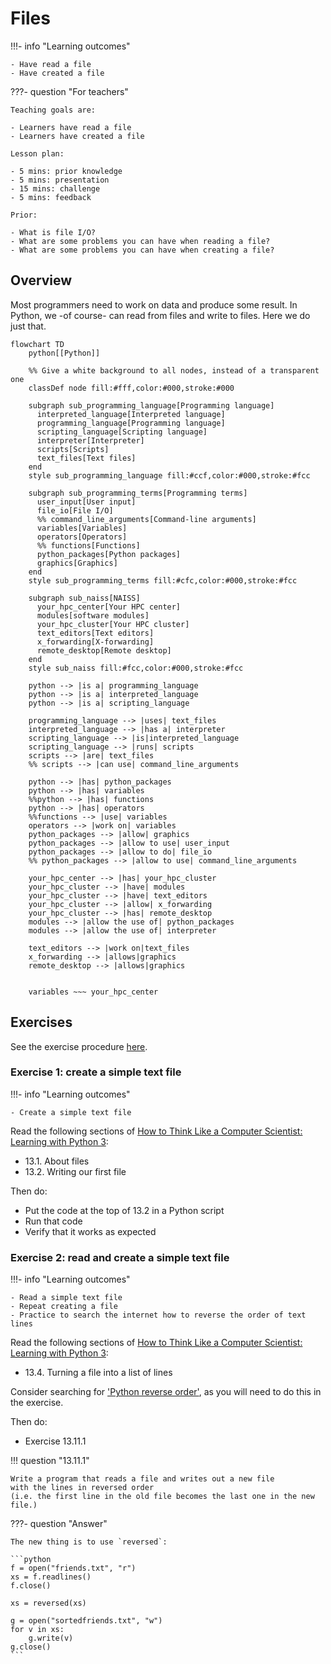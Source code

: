 # Files

!!!- info "Learning outcomes"

    - Have read a file
    - Have created a file

???- question "For teachers"

    Teaching goals are:

    - Learners have read a file
    - Learners have created a file

    Lesson plan:

    - 5 mins: prior knowledge
    - 5 mins: presentation
    - 15 mins: challenge
    - 5 mins: feedback

    Prior:

    - What is file I/O?
    - What are some problems you can have when reading a file?
    - What are some problems you can have when creating a file?

## Overview

Most programmers need to work on data and produce some result.
In Python, we -of course- can read from files and write to files.
Here we do just that.

```mermaid
flowchart TD
    python[[Python]]

    %% Give a white background to all nodes, instead of a transparent one
    classDef node fill:#fff,color:#000,stroke:#000

    subgraph sub_programming_language[Programming language]
      interpreted_language[Interpreted language]
      programming_language[Programming language]
      scripting_language[Scripting language]
      interpreter[Interpreter]
      scripts[Scripts]
      text_files[Text files]
    end
    style sub_programming_language fill:#ccf,color:#000,stroke:#fcc

    subgraph sub_programming_terms[Programming terms]
      user_input[User input]
      file_io[File I/O]
      %% command_line_arguments[Command-line arguments]
      variables[Variables]
      operators[Operators]
      %% functions[Functions]
      python_packages[Python packages]
      graphics[Graphics]
    end 
    style sub_programming_terms fill:#cfc,color:#000,stroke:#fcc

    subgraph sub_naiss[NAISS]
      your_hpc_center[Your HPC center]
      modules[software modules]
      your_hpc_cluster[Your HPC cluster]
      text_editors[Text editors]
      x_forwarding[X-forwarding]
      remote_desktop[Remote desktop]
    end
    style sub_naiss fill:#fcc,color:#000,stroke:#fcc

    python --> |is a| programming_language
    python --> |is a| interpreted_language
    python --> |is a| scripting_language

    programming_language --> |uses| text_files
    interpreted_language --> |has a| interpreter
    scripting_language --> |is|interpreted_language
    scripting_language --> |runs| scripts
    scripts --> |are| text_files
    %% scripts --> |can use| command_line_arguments

    python --> |has| python_packages
    python --> |has| variables
    %%python --> |has| functions
    python --> |has| operators
    %%functions --> |use| variables
    operators --> |work on| variables
    python_packages --> |allow| graphics
    python_packages --> |allow to use| user_input
    python_packages --> |allow to do| file_io
    %% python_packages --> |allow to use| command_line_arguments

    your_hpc_center --> |has| your_hpc_cluster
    your_hpc_cluster --> |have| modules
    your_hpc_cluster --> |have| text_editors
    your_hpc_cluster --> |allow| x_forwarding
    your_hpc_cluster --> |has| remote_desktop
    modules --> |allow the use of| python_packages
    modules --> |allow the use of| interpreter

    text_editors --> |work on|text_files
    x_forwarding --> |allows|graphics
    remote_desktop --> |allows|graphics
    

    variables ~~~ your_hpc_center
```

## Exercises

See the exercise procedure [here](../misc/exercise_procedure.md).

### Exercise 1: create a simple text file

!!!- info "Learning outcomes"

    - Create a simple text file

Read the following sections of
[How to Think Like a Computer Scientist: Learning with Python 3](https://openbookproject.net/thinkcs/python/english3e/index.html):

- 13.1. About files
- 13.2. Writing our first file

Then do:

- Put the code at the top of 13.2 in a Python script
- Run that code
- Verify that it works as expected


### Exercise 2: read and create a simple text file


!!!- info "Learning outcomes"

    - Read a simple text file
    - Repeat creating a file
    - Practice to search the internet how to reverse the order of text lines

Read the following sections of
[How to Think Like a Computer Scientist: Learning with Python 3](https://openbookproject.net/thinkcs/python/english3e/index.html):

- 13.4. Turning a file into a list of lines

Consider searching for ['Python reverse order'](https://lmddgtfy.net/?q=python%20reverse%20order),
as you will need to do this in the exercise.

Then do:

- Exercise 13.11.1

!!! question "13.11.1"

    Write a program that reads a file and writes out a new file
    with the lines in reversed order
    (i.e. the first line in the old file becomes the last one in the new file.)

???- question "Answer"

    The new thing is to use `reversed`:

    ```python
    f = open("friends.txt", "r")
    xs = f.readlines()
    f.close()

    xs = reversed(xs)

    g = open("sortedfriends.txt", "w")
    for v in xs:
        g.write(v)
    g.close()
    ```
